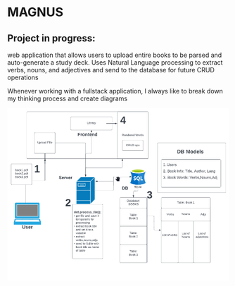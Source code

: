 # MAGNUS

## Project in progress:   
web application that allows users to upload entire books to be parsed and auto-generate a study deck. Uses Natural Language processing to extract verbs, nouns, and adjectives and send to the database for future CRUD operations

Whenever working with a fullstack application, I always like to break down my thinking process and create diagrams

![Diagram 1](library.png)
